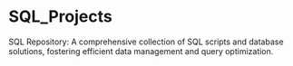 # SQL_Projects
SQL Repository: A comprehensive collection of SQL scripts and database solutions, fostering efficient data management and query optimization.
